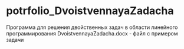# potrfolio_DvoistvennayaZadacha
Программа для решения двойственных задач в области линейного программирования
DvoistvennayaZadacha.docx - файл с примером задачи
